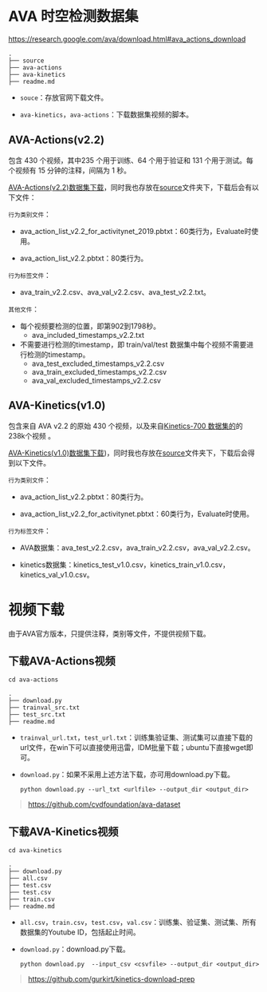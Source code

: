 # AVA 时空检测数据集

https://research.google.com/ava/download.html#ava_actions_download

```
.
├── source
├── ava-actions
├── ava-kinetics
├── readme.md
```

- `souce`：存放官网下载文件。

- `ava-kinetics`，`ava-actions`：下载数据集视频的脚本。

## AVA-Actions(v2.2)

包含 430 个视频，其中235 个用于训练、64 个用于验证和 131 个用于测试。每个视频有 15 分钟的注释，间隔为 1 秒。

[AVA-Actions(v2.2)数据集下载](https://research.google.com/ava/download/ava_v2.2.zip)，同时我也存放在[source](source/)文件夹下，下载后会有以下文件：

`行为类别文件`：

- ava_action_list_v2.2_for_activitynet_2019.pbtxt：60类行为，Evaluate时使用。

- ava_action_list_v2.2.pbtxt：80类行为。

`行为标签文件`：

- ava_train_v2.2.csv、ava_val_v2.2.csv、ava_test_v2.2.txt。

`其他文件`：

- 每个视频要检测的位置，即第902到1798秒。
  - ava_included_timestamps_v2.2.txt
- 不需要进行检测的timestamp，即 train/val/test 数据集中每个视频不需要进行检测的timestamp。
  - ava_test_excluded_timestamps_v2.2.csv
  - ava_train_excluded_timestamps_v2.2.csv
  - ava_val_excluded_timestamps_v2.2.csv

## AVA-Kinetics(v1.0)

包含来自 AVA v2.2 的原始 430 个视频，以及来自[Kinetics-700 数据集的](https://deepmind.com/research/open-source/kinetics)的238k个视频 。

[AVA-Kinetics(v1.0)数据集下载](https://storage.googleapis.com/deepmind-media/Datasets/ava_kinetics_v1_0.tar.gz))，同时我也存放在[source](source/)文件夹下，下载后会得到以下文件。

`行为类别文件`：

- ava_action_list_v2.2.pbtxt：80类行为。

- ava_action_list_v2.2_for_activitynet.pbtxt：60类行为，Evaluate时使用。

`行为标签文件`：

- AVA数据集：ava_test_v2.2.csv，ava_train_v2.2.csv，ava_val_v2.2.csv。

- kinetics数据集：kinetics_test_v1.0.csv，kinetics_train_v1.0.csv，kinetics_val_v1.0.csv。

# 视频下载

由于AVA官方版本，只提供注释，类别等文件，不提供视频下载。

## 下载AVA-Actions视频

`cd ava-actions`

```
.
├── download.py
├── trainval_src.txt
├── test_src.txt
├── readme.md
```

- `trainval_url.txt`，`test_url.txt`：训练集验证集、测试集可以直接下载的url文件，在win下可以直接使用迅雷，IDM批量下载；ubuntu下直接wget即可。
- `download.py`：如果不采用上述方法下载，亦可用download.py下载。
  
    ```
    python download.py --url_txt <urlfile> --output_dir <output_dir>
    ```

> https://github.com/cvdfoundation/ava-dataset

## 下载AVA-Kinetics视频

`cd ava-kinetics`

```
.
├── download.py
├── all.csv
├── test.csv
├── test.csv
├── train.csv
├── readme.md
```

- `all.csv`，`train.csv`，`test.csv`，`val.csv`：训练集、验证集、测试集、所有数据集的Youtube ID，包括起止时间。

- `download.py`：download.py下载。

  ```
  python download.py  --input_csv <csvfile> --output_dir <output_dir>
  ```

> https://github.com/gurkirt/kinetics-download-prep
